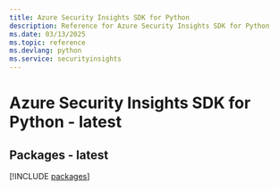 ```yaml
---
title: Azure Security Insights SDK for Python
description: Reference for Azure Security Insights SDK for Python
ms.date: 03/13/2025
ms.topic: reference
ms.devlang: python
ms.service: securityinsights
---
```

# Azure Security Insights SDK for Python - latest
## Packages - latest
[!INCLUDE [packages](security-insights-index.md)]